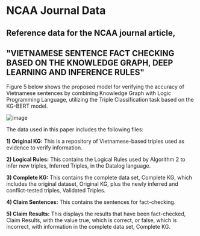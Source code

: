 # NCAA Journal Data
## Reference data for the NCAA journal article, 
## "VIETNAMESE SENTENCE FACT CHECKING BASED ON THE KNOWLEDGE GRAPH, DEEP LEARNING AND INFERENCE RULES"

Figure 5 below shows the proposed model for verifying the accuracy of Vietnamese sentences by combining Knowledge Graph with Logic Programming Language, utilizing the Triple Classification task based on the KG-BERT model. 

![image](https://user-images.githubusercontent.com/30404000/233814923-2c4e42f4-d5c3-4bae-a6da-73750ce6568e.png)

The data used in this paper includes the following files:

**1) Original KG:** This is a repository of Vietnamese-based triples used as evidence to verify information.

**2) Logical Rules:** This contains the Logical Rules used by Algorithm 2 to infer new triples, Inferred Triples, in the Datalog language.

**3) Complete KG:** This contains the complete data set, Complete KG, which includes the original dataset, Original KG, plus the newly inferred and conflict-tested triples, Validated Triples.

**4) Claim Sentences:** This contains the sentences for fact-checking.

**5) Claim Results:** This displays the results that have been fact-checked, Claim Results, with the value true, which is correct, or false, which is incorrect, with information in the complete data set, Complete KG.
